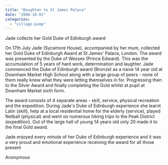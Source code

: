 ```yaml
---
title: "Boughton to St James Palace"
date: "2008-10-01"
categories: 
  - "village-pump"
---
```


Jade collects her Gold Duke of Edinburgh award

On 17th July Jade (Sycamore House), accompanied by her mum, collected her Gold Duke of Edinburgh Award at St James' Palace, London. The award was presented by the Duke of Wessex (Prince Edward). This was the accumulation of 5 years of hard work, determination and laughter. Jade commenced the Duke of Edinburgh award (Bronze) as a naive 14 year old at Downham Market High School along with a large group of peers - none of them really knew what they were letting themselves in for. Progressing then to the Silver Award and finally completing the Gold whilst at pupil at Downham Market sixth form.

The award consists of 4 separate areas - skill, service, physical recreation and the expedition. During Jade's Duke of Edinburgh experience she learnt Latin (skill), help at a local residential home for the elderly (service), played Netball (physical) and went on numerous hiking trips to the Peak District (expedition). Out of the large hall of young 14 years old only 20 made it to the final Gold award.

Jade enjoyed every minute of her Duke of Edinburgh experience and it was a very proud and emotional experience receiving the award for all those present

Anonymous
